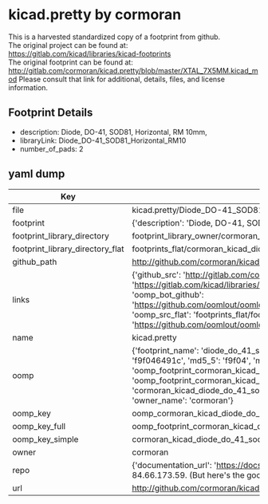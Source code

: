 # kicad.pretty by cormoran  
This is a harvested standardized copy of a footprint from github.  
The original project can be found at:  
https://gitlab.com/kicad/libraries/kicad-footprints  
The original footprint can be found at:
http://gitlab.com/cormoran/kicad.pretty/blob/master/XTAL_7X5MM.kicad_mod
Please consult that link for additional, details, files, and license information.  
## Footprint Details
* description: Diode, DO-41, SOD81, Horizontal, RM 10mm,  
* libraryLink: Diode_DO-41_SOD81_Horizontal_RM10  
* number_of_pads: 2  
## yaml dump  
| Key | Value |  
| --- | --- |  
| file | kicad.pretty/Diode_DO-41_SOD81_Horizontal_RM10.kicad_mod |  
| footprint | {'description': 'Diode, DO-41, SOD81, Horizontal, RM 10mm,', 'libraryLink': 'Diode_DO-41_SOD81_Horizontal_RM10', 'number_of_pads': 2} |  
| footprint_library_directory | footprint_library_owner/cormoran_kicad.pretty |  
| footprint_library_directory_flat | footprints_flat/cormoran_kicad_diode_do_41_sod81_horizontal_rm10/working |  
| github_path | http://github.com/cormoran/kicad.pretty/blob/master/Diode_DO-41_SOD81_Horizontal_RM10.kicad_mod |  
| links | {'github_src': 'http://gitlab.com/cormoran/kicad.pretty/blob/master/XTAL_7X5MM.kicad_mod', 'github_src_repo': 'https://gitlab.com/kicad/libraries/kicad-footprints', 'oomp_bot': 'footprints/cormoran_kicad_diode_do_41_sod81_horizontal_rm10/working', 'oomp_bot_github': 'https://github.com/oomlout/oomlout_oomp_footprint_bot/tree/main/footprints/cormoran_kicad_diode_do_41_sod81_horizontal_rm10/working', 'oomp_src_flat': 'footprints_flat/footprints_flat/cormoran_kicad_diode_do_41_sod81_horizontal_rm10/working', 'oomp_src_flat_github': 'https://github.com/oomlout/oomlout_oomp_footprint_src/tree/main/footprints_flat/cormoran_kicad_diode_do_41_sod81_horizontal_rm10/working'} |  
| name | kicad.pretty |  
| oomp | {'footprint_name': 'diode_do_41_sod81_horizontal_rm10', 'library_name': 'kicad', 'md5': 'f9f046491c1dadc47b7ce0daa4ea4d01', 'md5_10': 'f9f046491c', 'md5_5': 'f9f04', 'md5_6': 'f9f046', 'oomp_key': 'oomp_cormoran_kicad_diode_do_41_sod81_horizontal_rm10', 'oomp_key_extra': 'oomp_footprint_cormoran_kicad_diode_do_41_sod81_horizontal_rm10', 'oomp_key_full': 'oomp_footprint_cormoran_kicad_diode_do_41_sod81_horizontal_rm10_f9f046', 'oomp_key_simple': 'cormoran_kicad_diode_do_41_sod81_horizontal_rm10', 'original_filename': 'kicad.pretty/Diode_DO-41_SOD81_Horizontal_RM10.kicad_mod', 'owner_name': 'cormoran'} |  
| oomp_key | oomp_cormoran_kicad_diode_do_41_sod81_horizontal_rm10 |  
| oomp_key_full | oomp_footprint_cormoran_kicad_diode_do_41_sod81_horizontal_rm10 |  
| oomp_key_simple | cormoran_kicad_diode_do_41_sod81_horizontal_rm10 |  
| owner | cormoran |  
| repo | {'documentation_url': 'https://docs.github.com/rest/overview/resources-in-the-rest-api#rate-limiting', 'message': "API rate limit exceeded for 84.66.173.59. (But here's the good news: Authenticated requests get a higher rate limit. Check out the documentation for more details.)"} |  
| url | http://github.com/cormoran/kicad.pretty |  

